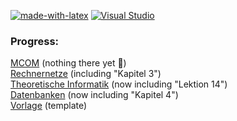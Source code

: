 [![made-with-latex](https://img.shields.io/badge/Made%20with-LaTeX-1f425f.svg)](https://www.latex-project.org/)
[![Visual Studio](https://badgen.net/badge/icon/visualstudio?icon=visualstudio&label)](https://visualstudio.microsoft.com)  
### Progress:

[MCOM](MCOM) (nothing there yet 🙁)  
[Rechnernetze](Rechnernetze) (including "Kapitel 3")  
[Theoretische Informatik](Theoretische%20Informatik) (now including "Lektion 14")  
[Datenbanken](Datenbanken) (now including "Kapitel 4")  
[Vorlage](Vorlage) (template)
